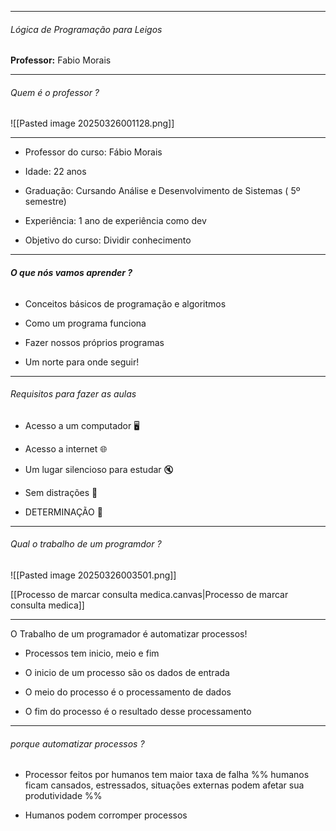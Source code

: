 
---

###### Lógica de Programação para Leigos

**Professor:** Fabio Morais

---
###### Quem é o professor ?
![[Pasted image 20250326001128.png]]

---


- Professor do curso: Fábio Morais

- Idade: 22 anos

- Graduação: Cursando Análise e Desenvolvimento de Sistemas ( 5º semestre)

- Experiência: 1 ano de experiência como dev

- Objetivo do curso: Dividir conhecimento



---
###### **O que nós vamos aprender ?**


- Conceitos básicos de programação e algoritmos 

- Como um programa funciona

- Fazer nossos próprios programas  
  
- Um norte para onde seguir!
---
###### Requisitos para fazer as aulas 

- Acesso a um computador 🖥️ 

- Acesso a internet 🌐

- Um lugar silencioso para estudar 🔇

- Sem distrações 🔔

- DETERMINAÇÃO 💪

---
###### Qual o trabalho de um programdor ?

![[Pasted image 20250326003501.png]]

[[Processo de marcar consulta medica.canvas|Processo de marcar consulta medica]]

---
O Trabalho de um programador é automatizar processos!

- Processos tem inicio, meio e fim

- O inicio de um processo são os dados de entrada

- O meio do processo é o processamento de dados

- O fim do processo é o resultado desse processamento

---
###### porque automatizar processos ?

- Processor feitos por humanos tem maior taxa de falha
%% humanos ficam cansados, estressados, situações externas podem afetar sua produtividade %%

- Humanos podem corromper processos